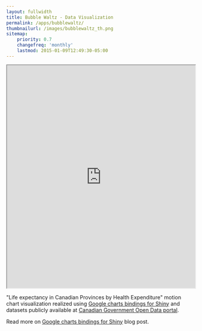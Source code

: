 ```yaml
---
layout: fullwidth
title: Bubble Waltz - Data Visualization
permalink: /apps/bubblewaltz/
thumbnailurl: /images/bubblewaltz_th.png
sitemap:
    priority: 0.7
    changefreq: 'monthly'
    lastmod: 2015-01-09T12:49:30-05:00
---
```


<iframe src="http://opendata.rubyind.com/bubblwaltz" height="597" width="100%"></iframe>

"Life expectancy in Canadian Provinces by Health Expenditure" motion chart visualization realized using 
[Google charts bindings for Shiny](https://github.com/jcheng5/googleCharts) and 
datasets publicly available at [Canadian Government Open Data portal](http://data.gc.ca/eng).

Read more on [Google charts bindings for Shiny](/life-expectancy-in-Canada-by-province-and-health-expenditure) blog post.
